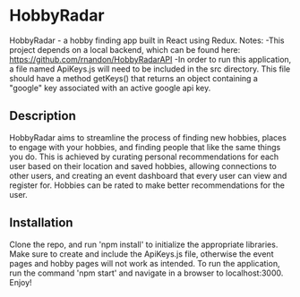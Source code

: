 # HobbyRadar
HobbyRadar - a hobby finding app built in React using Redux.
Notes: 
-This project depends on a local backend, which can be found here: https://github.com/rnandon/HobbyRadarAPI
-In order to run this application, a file named ApiKeys.js will need to be included in the src directory. This file should have a method getKeys() that returns an object containing a "google" key associated with an active google api key.

## Description
HobbyRadar aims to streamline the process of finding new hobbies, places to engage with your hobbies, and finding people that like the same things you do. 
This is achieved by curating personal recommendations for each user based on their location and saved hobbies, allowing connections to other users, and creating an event dashboard that every user can view and register for. Hobbies can be rated to make better recommendations for the user.

## Installation
Clone the repo, and run 'npm install' to initialize the appropriate libraries. Make sure to create and include the ApiKeys.js file, otherwise the event pages and hobby pages will not work as intended. To run the application, run the command 'npm start' and navigate in a browser to localhost:3000. Enjoy!
